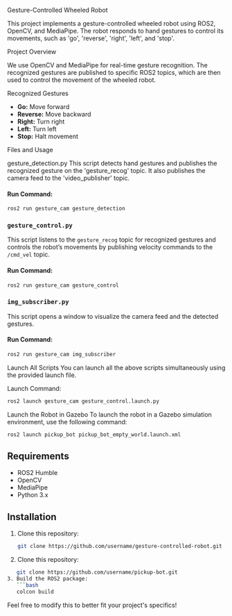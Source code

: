 Gesture-Controlled Wheeled Robot

This project implements a gesture-controlled wheeled robot using ROS2, OpenCV, and MediaPipe. The robot responds to hand gestures to control its movements, such as 'go', 'reverse', 'right', 'left', and 'stop'.

Project Overview

We use OpenCV and MediaPipe for real-time gesture recognition. The recognized gestures are published to specific ROS2 topics, which are then used to control the movement of the wheeled robot.

Recognized Gestures
- **Go:** Move forward
- **Reverse:** Move backward
- **Right:** Turn right
- **Left:** Turn left
- **Stop:** Halt movement

Files and Usage

gesture_detection.py
This script detects hand gestures and publishes the recognized gesture on the 'gesture_recog' topic. It also publishes the camera feed to the 'video_publisher' topic.

#### Run Command:
```bash
ros2 run gesture_cam gesture_detection
```

### `gesture_control.py`
This script listens to the `gesture_recog` topic for recognized gestures and controls the robot’s movements by publishing velocity commands to the `/cmd_vel` topic.

#### Run Command:
```bash
ros2 run gesture_cam gesture_control
```

### `img_subscriber.py`
This script opens a window to visualize the camera feed and the detected gestures.

#### Run Command:
```bash
ros2 run gesture_cam img_subscriber
```

Launch All Scripts
You can launch all the above scripts simultaneously using the provided launch file.

Launch Command:
```bash
ros2 launch gesture_cam gesture_control.launch.py
```

Launch the Robot in Gazebo
To launch the robot in a Gazebo simulation environment, use the following command:

```bash
ros2 launch pickup_bot pickup_bot_empty_world.launch.xml
```

## Requirements

- ROS2 Humble
- OpenCV
- MediaPipe
- Python 3.x

## Installation

1. Clone this repository:
   ```bash
   git clone https://github.com/username/gesture-controlled-robot.git
   ```
2. Clone this repository:
```bash
   git clone https://github.com/username/pickup-bot.git
3. Build the ROS2 package:
   ```bash
   colcon build
   ```

Feel free to modify this to better fit your project's specifics!
